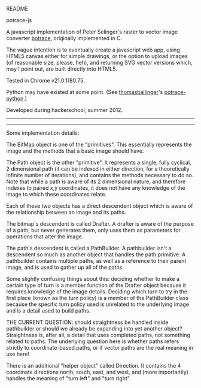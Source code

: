 README

potrace-js

A javascript implementation of Peter Selinger's raster to vector image 
converter [potrace](http://potrace.sourceforge.net/), originally 
implemented in C.

The vague intention is to eventually create a javascript web app, using
HTML5 canvas either for simple drawings, or the option to upload images
(of reasonable size, please, heh), and returning SVG vector versions
which, may I point out, are built directly into HTML5.

Tested in Chrome v21.0.1180.75.

Python may have existed at some point.
(See [thomasballinger](https://github.com/thomasballinger/)'s 
[potrace-python](https://github.com/thomasballinger/potrace-python/).)

Developed during hackerschool, summer 2012.

-----------------------------------------------------------------------
-----------------------------------------------------------------------

Some implementation details:

The BitMap object is one of the "primitives". This essentially 
represents the image and the methods that a basic image should have.

The Path object is the other "primitive". It represents a single,
fully cyclical, 2 dimensional path (it can be indexed in either 
direction, for a theoretically infinite number of iterations), and 
contains the methods necessary to do so. Note that while a path is
aware of its 2 dimensional nature, and therefore indexes to paired x,y 
coordinates, it does not have any knowledge of the image to which
these coordinates relate.

Each of these two objects has a direct descendent object which is aware
of the relationship between an image and its paths.

The bitmap's descendent is called Drafter. A drafter is aware of the
purpose of a path, but never generates them, only uses them as
parameters for operations that alter the image.

The path's descendent is called a PathBuilder. A pathbuilder isn't a 
descendent so much as another object that handles the path primitive. A
pathbuilder contains multiple paths, as well as a reference to their
parent image, and is used to gather up all of the paths.

Some slightly confusing things about this: deciding whether to make a
certain type of turn is a member function of the Drafter object because
it requires knowledge of the image details. Deciding which turn to try
in the first place (known as the turn policy) is a member of the 
PathBuilder class because the specific turn policy used is unrelated to
the underlying image and is a detail used to build paths.

THE CURRENT QUESTION: should straightness be handled inside pathbuilder
or should we already be expanding into yet another object? Straightness
is, after all, a detail that uses completed paths, not something
related to paths. The underlying question here is whether paths refers
strictly to coordinate-based paths, or if vector paths are the real
meaning in use here!


There is an additional "helper object" called Direction. It contains
the 4 coordinate directions north, south, east, and west, and (more
importantly) handles the meaning of "turn left" and "turn right".
